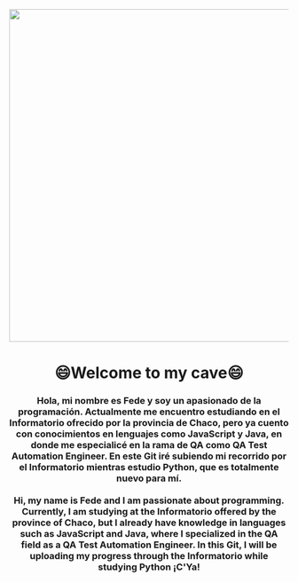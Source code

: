 <div id="header" align="center">
  <img src='https://i.imgflip.com/7jf13d.jpg' width="600">
</div>
<h1 align="center">😄Welcome to my cave😄</h1>
<h3 align="center">Hola, mi nombre es Fede y soy un apasionado de la programación. Actualmente me encuentro estudiando en el Informatorio ofrecido por la provincia de Chaco, pero ya cuento con conocimientos en lenguajes como JavaScript y Java, en donde me especialicé en la rama de QA como QA Test Automation Engineer. En este Git iré subiendo mi recorrido por el Informatorio mientras estudio Python, que es totalmente nuevo para mí.<br><br>Hi, my name is Fede and I am passionate about programming. Currently, I am studying at the Informatorio offered by the province of Chaco, but I already have knowledge in languages such as JavaScript and Java, where I specialized in the QA field as a QA Test Automation Engineer. In this Git, I will be uploading my progress through the Informatorio while studying Python ¡C'Ya!</h3>

<!--
**FedeBazan/FedeBazan** is a ✨ _special_ ✨ repository because its `README.md` (this file) appears on your GitHub profile.

Here are some ideas to get you started:

- 🔭 I’m currently working on ...
- 🌱 I’m currently learning ...
- 👯 I’m looking to collaborate on ...
- 🤔 I’m looking for help with ...
- 💬 Ask me about ...
- 📫 How to reach me: ...
- 😄 Pronouns: ...
- ⚡ Fun fact: ...
-->
